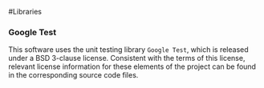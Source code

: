 #Libraries

### Google Test
This software uses the unit testing library ``Google Test``, which is released under a BSD 3-clause license. Consistent with the terms of this license, relevant license information for these elements of the project can be found in the corresponding source code files.
